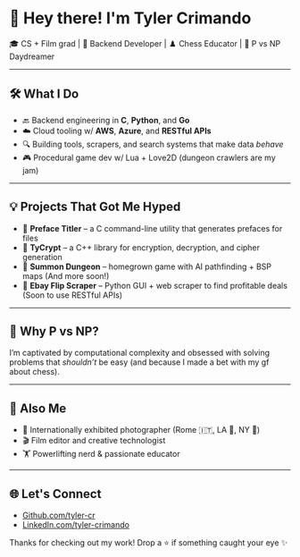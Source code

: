 # 👋 Hey there! I'm Tyler Crimando

🎓 CS + Film grad | 🔧 Backend Developer | ♟️ Chess Educator | 🧠 P vs NP Daydreamer  

---

## 🛠️ What I Do

- 🔙 Backend engineering in **C**, **Python**, and **Go**
- ☁️ Cloud tooling w/ **AWS**, **Azure**, and **RESTful APIs**
- 🔍 Building tools, scrapers, and search systems that make data *behave*
- 🎮 Procedural game dev w/ Lua + Love2D (dungeon crawlers are my jam)

---

## 💡 Projects That Got Me Hyped

- 📁 **Preface Titler** – a C command-line utility that generates prefaces for files
- 🔐 **TyCrypt** – a C++ library for encryption, decryption, and cipher generation
- 🧱 **Summon Dungeon** – homegrown game with AI pathfinding + BSP maps (And more soon!)
- 🛒 **Ebay Flip Scraper** – Python GUI + web scraper to find profitable deals (Soon to use RESTful APIs)

---

## 🧩 Why P vs NP?

I’m captivated by computational complexity and obsessed with solving problems that *shouldn’t* be easy (and because I made a bet with my gf about chess).

---

## 🎨 Also Me

- 📸 Internationally exhibited photographer (Rome 🇮🇹, LA 🌴, NY 🗽)
- 🎬 Film editor and creative technologist
- 🏋️ Powerlifting nerd & passionate educator

---

## 🌐 Let's Connect

- [Github.com/tyler-cr](https://github.com/tyler-cr)
- [LinkedIn.com/tyler-crimando](https://www.linkedin.com/in/tyler-crimando-31084116a/)

Thanks for checking out my work! Drop a ⭐️ if something caught your eye ✨
